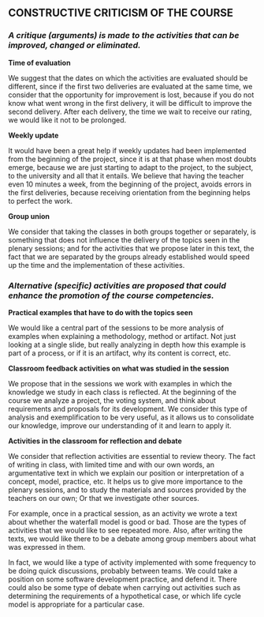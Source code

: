 ## CONSTRUCTIVE CRITICISM OF THE COURSE 

### *A critique (arguments) is made to the activities that can be improved, changed or eliminated.*

**Time of evaluation**

We suggest that the dates on which the activities are evaluated should be different, since if the first two deliveries are evaluated at the same time, we consider that the opportunity for improvement is lost, because if you do not know what went wrong in the first delivery, it will be difficult to improve the second delivery. After each delivery, the time we wait to receive our rating, we would like it not to be prolonged.

**Weekly update**

It would have been a great help if weekly updates had been implemented from the beginning of the project, since it is at that phase when most doubts emerge, because we are just starting to adapt to the project, to the subject, to the university and all that it entails. We believe that having the teacher even 10 minutes a week, from the beginning of the project, avoids errors in the first deliveries, because receiving orientation from the beginning helps to perfect the work.

**Group union**

We consider that taking the classes in both groups together or separately, is something that does not influence the delivery of the topics seen in the plenary sessions; and for the activities that we propose later in this text, the fact that we are separated by the groups already established would speed up the time and the implementation of these activities.

### *Alternative (specific) activities are proposed that could enhance the promotion of the course competencies.*

**Practical examples that have to do with the topics seen**

We would like a central part of the sessions to be more analysis of examples when explaining a methodology, method or artifact. Not just looking at a single slide, but really analyzing in depth how this example is part of a process, or if it is an artifact, why its content is correct, etc. 

**Classroom feedback activities on what was studied in the session**

We propose that in the sessions we work with examples in which the knowledge we study in each class is reflected. At the beginning of the course we analyze a project, the voting system, and think about requirements and proposals for its development. We consider this type of analysis and exemplification to be very useful, as it allows us to consolidate our knowledge, improve our understanding of it and learn to apply it.

**Activities in the classroom for reflection and debate**

We consider that reflection activities are essential to review theory. The fact of writing in class, with limited time and with our own words, an argumentative text in which we explain our position or interpretation of a concept, model, practice, etc. It helps us to give more importance to the plenary sessions, and to study the materials and sources provided by the teachers on our own; Or that we investigate other sources.

For example, once in a practical session, as an activity we wrote a text about whether the waterfall model is good or bad. Those are the types of activities that we would like to see repeated more. Also, after writing the texts, we would like there to be a debate among group members about what was expressed in them.

In fact, we would like a type of activity implemented with some frequency to be doing quick discussions, probably between teams. We could take a position on some software development practice, and defend it. There could also be some type of debate when carrying out activities such as determining the requirements of a hypothetical case, or which life cycle model is appropriate for a particular case.
